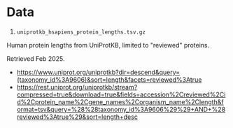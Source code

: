 # Data

1. `uniprotkb_hsapiens_protein_lengths.tsv.gz`

Human protein lengths from UniProtKB, limited to "reviewed" proteins.

Retrieved Feb 2025.

- https://www.uniprot.org/uniprotkb?dir=descend&query=(taxonomy_id%3A9606)&sort=length&facets=reviewed%3Atrue
- https://rest.uniprot.org/uniprotkb/stream?compressed=true&download=true&fields=accession%2Creviewed%2Cid%2Cprotein_name%2Cgene_names%2Corganism_name%2Clength&format=tsv&query=%28%28taxonomy_id%3A9606%29%29+AND+%28reviewed%3Atrue%29&sort=length+desc
